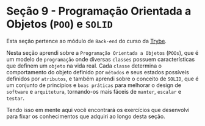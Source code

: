 # Seção 9 - Programação Orientada a Objetos (`POO`) e `SOLID`

Esta seção pertence ao módulo de `Back-end` do curso da [Trybe](https://www.betrybe.com/).

Nesta seção aprendi sobre a `Programação Orientada a Objetos` (`POOs`), que é um modelo de `programação` onde diversas `classes` possuem características que definem um `objeto` na vida real. Cada `classe` determina o comportamento do objeto definido por `métodos` e seus estados possíveis definidos por `atributos`, e também aprendi sobre o conceito de `SOLID`, que é um conjunto de princípios e `boas práticas` para melhorar o design de `software` e `arquitetura`, tornando-os mais fáceis de `manter`, `escalar` e `testar`.

Tendo isso em mente aqui você encontrará os exercícios que desenvolvi para fixar os conhecimentos que adquiri ao longo desta seção.
<!-- Além disso também desenvolvi o projeto ao final de bloco para avaliar tudo o que havia aprendido, você pode acessá-lo [aqui](linkProjetoDoBloco). -->
